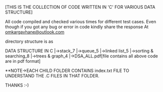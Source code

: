 [THIS IS THE COLLECTION OF CODE WRITTEN IN 'C' FOR VARIOUS DATA STRUCTURE] 

All code compiled and checked various times for different test cases.
Even though if you got any bug or error in code kindly share the response 
At omkargavhane@outlook.com


directory structure is as


DATA STRUCTURE IN C
  |->stack_7
  |->queue_5
  |->linked list_5
  |->sorting & searching_8
  |->trees & graph_4
  |->DSA_ALL.pdf[file contains all above code are in pdf format]
  
**NOTE->EACH CHILD FOLDER CONTAINS index.txt FILE TO UNDERSTAND THE .C FILES IN THAT FOLDER.



THANKS :-)
  
